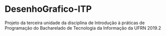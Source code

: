 # DesenhoGrafico-ITP
Projeto da terceira unidade da disciplina de Introdução à práticas de Programação do Bacharelado de Tecnologia da Informação da UFRN 2019.2
